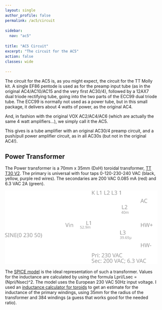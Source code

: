 ```yaml
---
layout: single
author_profile: false
permalink: /ac5/circuit

sidebar:
  nav: "ac5"

title: "AC5 Circuit"
excerpt: "The circuit for the AC5"
action: false
classes: wide

---
```

The circuit for the AC5 is, as you might expect, the circuit for the TT Molly kit. A single EF86 pentode is used as for the preamp input tube (as in the original AC4/AC10/AC15 and the very first AC30/4), followed by a 12AX7 dual triode rectifying tube, going into the two parts of the ECC99 dual triode tube. The ECC99 is normally not used as a power tube, but in this small package, it delivers about 4 watts of power, as the original AC4.

And, in fashion with the original VOX AC2/AC4/AC6 (which are actually the same 4 watt amplifiers...), we simply call it the AC5.

This gives is a tube amplifier with an original AC30/4 preamp circuit, and a push/pull power amplifier circuit, as in all AC30s (but not in the original AC4!).

## Power Transformer

The Power transformer is a 70mm x 35mm (DxH) toroidal transformer, [TT T30 V2](https://www.tube-town.net/ttstore/toroidal-30va-8808.html). The primary is universal with four taps 0-120-230-240 VAC (black, yellow, purple red wires). The secondaries are 200 VAC 0.085 mA (red) and 6.3 VAC 2A (green).

![](/assets/images/ac5/pt.svg)

The [SPICE model](/assets/spice/pt.asc) is the ideal representation of such a transformer. Values for the inductance are calculated by using the formula Lpri/Lsec = (Npri/Nsec)^2. The model uses the European 230 VAC 50Hz input voltage. I used an [inductance calculator for toroids](http://hyperphysics.phy-astr.gsu.edu/hbase/magnetic/indtor.html) to get an estimate for the inductance of the primary windings, using 35mm for the radius of the transformer and 384 windings (a guess that works good for the needed ratio).
